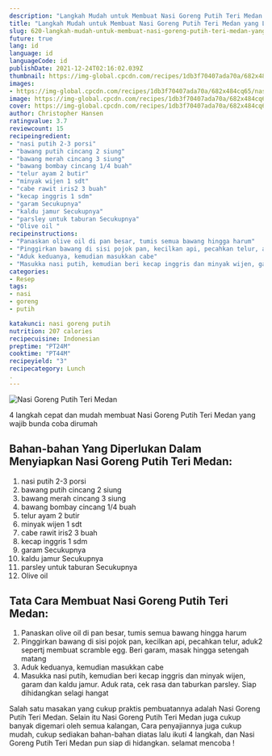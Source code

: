 ```yaml
---
description: "Langkah Mudah untuk Membuat Nasi Goreng Putih Teri Medan yang Lezat"
title: "Langkah Mudah untuk Membuat Nasi Goreng Putih Teri Medan yang Lezat"
slug: 620-langkah-mudah-untuk-membuat-nasi-goreng-putih-teri-medan-yang-lezat
future: true
lang: id
language: id
languageCode: id
publishDate: 2021-12-24T02:16:02.039Z 
thumbnail: https://img-global.cpcdn.com/recipes/1db3f70407ada70a/682x484cq65/nasi-goreng-putih-teri-medan-foto-resep-utama.png
images:
- https://img-global.cpcdn.com/recipes/1db3f70407ada70a/682x484cq65/nasi-goreng-putih-teri-medan-foto-resep-utama.png
image: https://img-global.cpcdn.com/recipes/1db3f70407ada70a/682x484cq65/nasi-goreng-putih-teri-medan-foto-resep-utama.png
cover: https://img-global.cpcdn.com/recipes/1db3f70407ada70a/682x484cq65/nasi-goreng-putih-teri-medan-foto-resep-utama.png
author: Christopher Hansen
ratingvalue: 3.7
reviewcount: 15
recipeingredient:
- "nasi putih 2-3 porsi"
- "bawang putih cincang 2 siung"
- "bawang merah cincang 3 siung"
- "bawang bombay cincang 1/4 buah"
- "telur ayam 2 butir"
- "minyak wijen 1 sdt"
- "cabe rawit iris2 3 buah"
- "kecap inggris 1 sdm"
- "garam Secukupnya"
- "kaldu jamur Secukupnya"
- "parsley untuk taburan Secukupnya"
- "Olive oil "
recipeinstructions:
- "Panaskan olive oil di pan besar, tumis semua bawang hingga harum"
- "Pinggirkan bawang di sisi pojok pan, kecilkan api, pecahkan telur, aduk2 sepertj membuat scramble egg. Beri garam, masak hingga setengah matang"
- "Aduk keduanya, kemudian masukkan cabe"
- "Masukka nasi putih, kemudian beri kecap inggris dan minyak wijen, garam dan kaldu jamur. Aduk rata, cek rasa dan taburkan parsley. Siap dihidangkan selagi hangat"
categories:
- Resep
tags:
- nasi
- goreng
- putih

katakunci: nasi goreng putih 
nutrition: 207 calories
recipecuisine: Indonesian
preptime: "PT24M"
cooktime: "PT44M"
recipeyield: "3"
recipecategory: Lunch
. 
---
```



![Nasi Goreng Putih Teri Medan](https://img-global.cpcdn.com/recipes/1db3f70407ada70a/682x484cq65/nasi-goreng-putih-teri-medan-foto-resep-utama.png)

4 langkah cepat dan mudah membuat  Nasi Goreng Putih Teri Medan yang wajib bunda coba dirumah

<!--inarticleads1-->

## Bahan-bahan Yang Diperlukan Dalam Menyiapkan Nasi Goreng Putih Teri Medan:

1. nasi putih 2-3 porsi
1. bawang putih cincang 2 siung
1. bawang merah cincang 3 siung
1. bawang bombay cincang 1/4 buah
1. telur ayam 2 butir
1. minyak wijen 1 sdt
1. cabe rawit iris2 3 buah
1. kecap inggris 1 sdm
1. garam Secukupnya
1. kaldu jamur Secukupnya
1. parsley untuk taburan Secukupnya
1. Olive oil 



<!--inarticleads2-->

## Tata Cara Membuat Nasi Goreng Putih Teri Medan:

1. Panaskan olive oil di pan besar, tumis semua bawang hingga harum
1. Pinggirkan bawang di sisi pojok pan, kecilkan api, pecahkan telur, aduk2 sepertj membuat scramble egg. Beri garam, masak hingga setengah matang
1. Aduk keduanya, kemudian masukkan cabe
1. Masukka nasi putih, kemudian beri kecap inggris dan minyak wijen, garam dan kaldu jamur. Aduk rata, cek rasa dan taburkan parsley. Siap dihidangkan selagi hangat




Salah satu masakan yang cukup praktis pembuatannya adalah  Nasi Goreng Putih Teri Medan. Selain itu  Nasi Goreng Putih Teri Medan  juga cukup banyak digemari oleh semua kalangan, Cara penyajiannya juga cukup mudah, cukup sediakan bahan-bahan diatas lalu ikuti 4 langkah, dan  Nasi Goreng Putih Teri Medan  pun siap di hidangkan. selamat mencoba !
